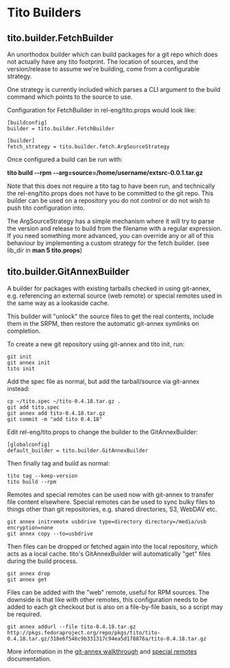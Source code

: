 # Tito Builders

## tito.builder.FetchBuilder

An unorthodox builder which can build packages for a git repo which does not actually have any tito footprint. The location of sources, and the version/release to assume we're building, come from a configurable strategy.

One strategy is currently included which parses a CLI argument to the build command which points to the source to use.

Configuration for FetchBuilder in rel-eng/tito.props would look like:

    [buildconfig]
    builder = tito.builder.FetchBuilder

    [builder]
    fetch_strategy = tito.builder.fetch.ArgSourceStrategy

Once configured a build can be run with:

  **tito build --rpm --arg=source=/home/username/extsrc-0.0.1.tar.gz**

Note that this does not require a tito tag to have been run, and technically the rel-eng/tito.props does not have to be committed to the git repo. This builder can be used on a repository you do not control or do not wish to push tito configuration into.

The ArgSourceStrategy has a simple mechanism where it will try to parse the version and release to build from the filename with a regular expression. If you need something more advanced, you can override any or all of this behaviour by implementing a custom strategy for the fetch builder. (see lib_dir in **man 5 tito.props**)

## tito.builder.GitAnnexBuilder

A builder for packages with existing tarballs checked in using git-annex, e.g. referencing an external source (web remote) or special remotes used in the same way as a lookaside cache.

This builder will "unlock" the source files to get the real contents, include them in the SRPM, then restore the automatic git-annex symlinks on completion.

To create a new git repository using git-annex and tito init, run:

    git init
    git annex init
    tito init

Add the spec file as normal, but add the tarball/source via git-annex instead:

    cp ~/tito.spec ~/tito-0.4.18.tar.gz .
    git add tito.spec
    git annex add tito-0.4.18.tar.gz
    git commit -m "add tito 0.4.18"

Edit rel-eng/tito.props to change the builder to the GitAnnexBuilder:

    [globalconfig]
    default_builder = tito.builder.GitAnnexBuilder

Then finally tag and build as normal:

    tito tag --keep-version
    tito build --rpm

Remotes and special remotes can be used now with git-annex to transfer file content elsewhere.  Special remotes can be used to sync bulky files to things other than git repositories, e.g. shared directories, S3, WebDAV etc.

    git annex initremote usbdrive type=directory directory=/media/usb encryption=none
    git annex copy --to=usbdrive

Then files can be dropped or fetched again into the local repository, which acts as a local cache.  tito's GitAnnexBuilder will automatically "get" files during the build process.

    git annex drop
    git annex get

Files can be added with the "web" remote, useful for RPM sources.  The downside is that like with other remotes, this configuration needs to be added to each git checkout but is also on a file-by-file basis, so a script may be required.

    git annex addurl --file tito-0.4.18.tar.gz http://pkgs.fedoraproject.org/repo/pkgs/tito/tito-0.4.18.tar.gz/318e6f546c9b331317c94ea5d178876a/tito-0.4.18.tar.gz

More information in the [git-annex walkthrough](http://git-annex.branchable.com/walkthrough/) and [special remotes](http://git-annex.branchable.com/special_remotes/) documentation.
